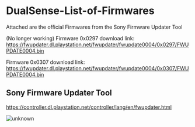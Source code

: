 # DualSense-List-of-Firmwares
Attached are the official Firmwares from the Sony Firmware Updater Tool

(No longer working)
Firmware 0x0297 download link: https://fwupdater.dl.playstation.net/fwupdater/fwupdate0004/0x0297/FWUPDATE0004.bin

Firmware 0x0307 download link: https://fwupdater.dl.playstation.net/fwupdater/fwupdate0004/0x0307/FWUPDATE0004.bin



## Sony Firmware Updater Tool
https://controller.dl.playstation.net/controller/lang/en/fwupdater.html


![unknown](https://user-images.githubusercontent.com/4289084/164345895-e3e895df-214a-4327-8da6-51a4345414ea.png)
